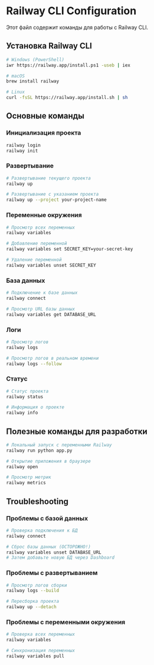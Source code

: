 # Railway CLI Configuration

Этот файл содержит команды для работы с Railway CLI.

## Установка Railway CLI

```bash
# Windows (PowerShell)
iwr https://railway.app/install.ps1 -useb | iex

# macOS
brew install railway

# Linux
curl -fsSL https://railway.app/install.sh | sh
```

## Основные команды

### Инициализация проекта
```bash
railway login
railway init
```

### Развертывание
```bash
# Развертывание текущего проекта
railway up

# Развертывание с указанием проекта
railway up --project your-project-name
```

### Переменные окружения
```bash
# Просмотр всех переменных
railway variables

# Добавление переменной
railway variables set SECRET_KEY=your-secret-key

# Удаление переменной
railway variables unset SECRET_KEY
```

### База данных
```bash
# Подключение к базе данных
railway connect

# Просмотр URL базы данных
railway variables get DATABASE_URL
```

### Логи
```bash
# Просмотр логов
railway logs

# Просмотр логов в реальном времени
railway logs --follow
```

### Статус
```bash
# Статус проекта
railway status

# Информация о проекте
railway info
```

## Полезные команды для разработки

```bash
# Локальный запуск с переменными Railway
railway run python app.py

# Открытие приложения в браузере
railway open

# Просмотр метрик
railway metrics
```

## Troubleshooting

### Проблемы с базой данных
```bash
# Проверка подключения к БД
railway connect

# Сброс базы данных (ОСТОРОЖНО!)
railway variables unset DATABASE_URL
# Затем добавьте новую БД через Dashboard
```

### Проблемы с развертыванием
```bash
# Просмотр логов сборки
railway logs --build

# Пересборка проекта
railway up --detach
```

### Проблемы с переменными окружения
```bash
# Проверка всех переменных
railway variables

# Синхронизация переменных
railway variables pull
```
